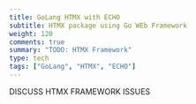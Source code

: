 ```yaml
---
title: GoLang HTMX with ECHO 
subtitle: HTMX package using Go WEb Framework
weight: 120
comments: true
summary: "TODO: HTMX Framework"
type: tech
tags: ["GoLang", "HTMX", "ECHO"]
---
```


DISCUSS HTMX FRAMEWORK ISSUES


